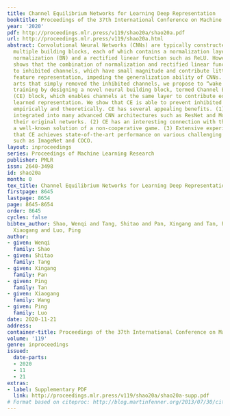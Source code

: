 ```yaml
---
title: Channel Equilibrium Networks for Learning Deep Representation
booktitle: Proceedings of the 37th International Conference on Machine Learning
year: '2020'
pdf: http://proceedings.mlr.press/v119/shao20a/shao20a.pdf
url: http://proceedings.mlr.press/v119/shao20a.html
abstract: Convolutional Neural Networks (CNNs) are typically constructed by stacking
  multiple building blocks, each of which contains a normalization layer such as batch
  normalization (BN) and a rectified linear function such as ReLU. However, this work
  shows that the combination of normalization and rectified linear function leads
  to inhibited channels, which have small magnitude and contribute little to the learned
  feature representation, impeding the generalization ability of CNNs. Unlike prior
  arts that simply removed the inhibited channels, we propose to “wake them up” during
  training by designing a novel neural building block, termed Channel Equilibrium
  (CE) block, which enables channels at the same layer to contribute equally to the
  learned representation. We show that CE is able to prevent inhibited channels both
  empirically and theoretically. CE has several appealing benefits. (1) It can be
  integrated into many advanced CNN architectures such as ResNet and MobileNet, outperforming
  their original networks. (2) CE has an interesting connection with the Nash Equilibrium,
  a well-known solution of a non-cooperative game. (3) Extensive experiments show
  that CE achieves state-of-the-art performance on various challenging benchmarks
  such as ImageNet and COCO.
layout: inproceedings
series: Proceedings of Machine Learning Research
publisher: PMLR
issn: 2640-3498
id: shao20a
month: 0
tex_title: Channel Equilibrium Networks for Learning Deep Representation
firstpage: 8645
lastpage: 8654
page: 8645-8654
order: 8645
cycles: false
bibtex_author: Shao, Wenqi and Tang, Shitao and Pan, Xingang and Tan, Ping and Wang,
  Xiaogang and Luo, Ping
author:
- given: Wenqi
  family: Shao
- given: Shitao
  family: Tang
- given: Xingang
  family: Pan
- given: Ping
  family: Tan
- given: Xiaogang
  family: Wang
- given: Ping
  family: Luo
date: 2020-11-21
address: 
container-title: Proceedings of the 37th International Conference on Machine Learning
volume: '119'
genre: inproceedings
issued:
  date-parts:
  - 2020
  - 11
  - 21
extras:
- label: Supplementary PDF
  link: http://proceedings.mlr.press/v119/shao20a/shao20a-supp.pdf
# Format based on citeproc: http://blog.martinfenner.org/2013/07/30/citeproc-yaml-for-bibliographies/
---
```

